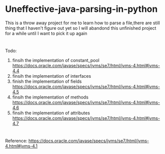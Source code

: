 # Uneffective-java-parsing-in-python
This is a throw away project for me to learn how to parse a file,there are still thing that I haven't figure out yet so I will abandond this unfinished project for a while until I want to pick it up again

#
Todo:
1. finsih the implementation of constant_pool https://docs.oracle.com/javase/specs/jvms/se7/html/jvms-4.html#jvms-4.4
2. finsih the implementation of  interfaces
3. finish the implementation of  fields https://docs.oracle.com/javase/specs/jvms/se7/html/jvms-4.html#jvms-4.5
4. finsih the implementation of  methods https://docs.oracle.com/javase/specs/jvms/se7/html/jvms-4.html#jvms-4.6
5. finsih the implementation of  attributes https://docs.oracle.com/javase/specs/jvms/se7/html/jvms-4.html#jvms-4.7
#
Reference:
https://docs.oracle.com/javase/specs/jvms/se7/html/jvms-4.html#jvms-4.1
